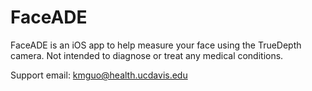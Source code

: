 # FaceADE

FaceADE is an iOS app to help measure your face using the TrueDepth camera. Not intended to diagnose or treat any medical conditions.

Support email: kmguo@health.ucdavis.edu
